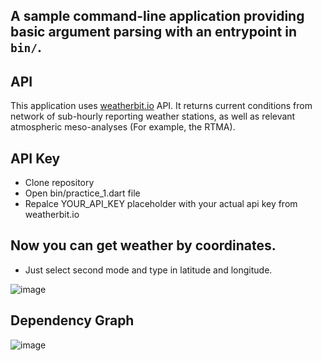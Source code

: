 ## A sample command-line application providing basic argument parsing with an entrypoint in `bin/`.
## API 
This application uses [weatherbit.io](https://www.weatherbit.io/account/dashboard) API. It returns current conditions from network of sub-hourly reporting weather stations, as well as relevant atmospheric meso-analyses (For example, the RTMA).
## API Key 
* Clone repository
* Open bin/practice_1.dart file
* Repalce YOUR_API_KEY placeholder with your actual api key from weatherbit.io
## Now you can get weather by coordinates.
* Just select second mode and type in latitude and longitude.
  
![image](https://github.com/user-attachments/assets/bf1b2743-1ca8-4e3d-a1b8-56fc16d9721a)

## Dependency Graph

![image](https://github.com/user-attachments/assets/b59d6d31-d93e-47d2-8f3c-c90615f79367)





